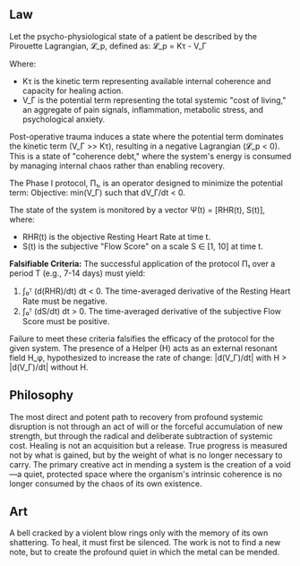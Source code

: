 ## Law
Let the psycho-physiological state of a patient be described by the Pirouette Lagrangian, 𝓛_p, defined as:
𝓛_p = Kτ - V_Γ

Where:
- Kτ is the kinetic term representing available internal coherence and capacity for healing action.
- V_Γ is the potential term representing the total systemic "cost of living," an aggregate of pain signals, inflammation, metabolic stress, and psychological anxiety.

Post-operative trauma induces a state where the potential term dominates the kinetic term (V_Γ >> Kτ), resulting in a negative Lagrangian (𝓛_p < 0). This is a state of "coherence debt," where the system's energy is consumed by managing internal chaos rather than enabling recovery.

The Phase I protocol, Π₁, is an operator designed to minimize the potential term:
Objective: min(V_Γ) such that dV_Γ/dt < 0.

The state of the system is monitored by a vector Ψ(t) = [RHR(t), S(t)], where:
- RHR(t) is the objective Resting Heart Rate at time t.
- S(t) is the subjective "Flow Score" on a scale S ∈ [1, 10] at time t.

**Falsifiable Criteria:**
The successful application of the protocol Π₁ over a period T (e.g., 7-14 days) must yield:
1.  ∫₀ᵀ (d(RHR)/dt) dt < 0. The time-averaged derivative of the Resting Heart Rate must be negative.
2.  ∫₀ᵀ (dS/dt) dt > 0. The time-averaged derivative of the subjective Flow Score must be positive.

Failure to meet these criteria falsifies the efficacy of the protocol for the given system. The presence of a Helper (H) acts as an external resonant field H_φ, hypothesized to increase the rate of change: |d(V_Γ)/dt| with H > |d(V_Γ)/dt| without H.

## Philosophy
The most direct and potent path to recovery from profound systemic disruption is not through an act of will or the forceful accumulation of new strength, but through the radical and deliberate subtraction of systemic cost. Healing is not an acquisition but a release. True progress is measured not by what is gained, but by the weight of what is no longer necessary to carry. The primary creative act in mending a system is the creation of a void—a quiet, protected space where the organism's intrinsic coherence is no longer consumed by the chaos of its own existence.

## Art
A bell cracked by a violent blow rings only with the memory of its own shattering. To heal, it must first be silenced. The work is not to find a new note, but to create the profound quiet in which the metal can be mended.